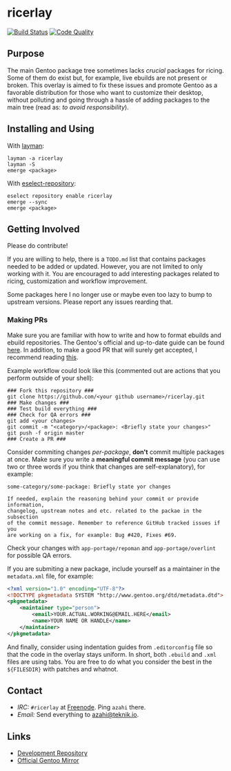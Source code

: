 # ricerlay

[![Build Status](https://travis-ci.org/azahi/ricerlay.svg?branch=master)](https://travis-ci.org/azahi/ricerlay)
[![Code Quality](https://app.codacy.com/project/badge/Grade/56c784f1bec84deaa2cf621a75a97c21)](https://www.codacy.com/manual/azahi/ricerlay?utm_source=github.com&amp;utm_medium=referral&amp;utm_content=azahi/ricerlay&amp;utm_campaign=Badge_Grade)

## Purpose

The main Gentoo package tree sometimes lacks *crucial* packages
for ricing. Some of them do exist but, for example, live ebuilds are not
present or broken. This overlay is aimed to fix these issues and promote
Gentoo as a favorable distribution for those who want to customize their
desktop, without polluting and going through a hassle of adding packages
to the main tree (read as: *to avoid responsibility*).

## Installing and Using

With [layman](https://wiki.gentoo.org/wiki/Layman):

``` text
layman -a ricerlay
layman -S
emerge <package>
```

With [eselect-repository](https://github.com/mgorny/eselect-repository):

``` text
eselect repository enable ricerlay
emerge --sync
emerge <package>
```

## Getting Involved

Please do contribute!

If you are willing to help, there is a `TODO.md` list that contains
packages needed to be added or updated. However, you are not limited to
only working with it. You are encouraged to add interesting packages
related to ricing, customization and workflow improvement.

Some packages here I no longer use or maybe even too lazy to bump to
upstream versions. Please report any issues rearding that.

### Making PRs

Make sure you are familiar with how to write and how to format ebuilds
and ebuild repositories. The Gentoo's official and up-to-date guide can
be found [here](https://devmanual.gentoo.org/ebuild-writing/index.html).
In addition, to make a good PR that will surely get accepted, I recommend
reading [this](https://wiki.gentoo.org/wiki/GitHub_Pull_Requests).

Example workflow could look like this (commented out are actions that
you perform outside of your shell):

``` text
### Fork this repository ###
git clone https://github.com/<your github username>/ricerlay.git
### Make changes ###
### Test build everything ###
### Check for QA errors ###
git add <your changes>
git commit -m "<category>/<package>: <Briefly state your changes>"
git push -f origin master
### Create a PR ###
```

Consider commiting changes *per-package*, **don't** commit multiple
packages at once. Make sure you write a **meaningful commit message**
(you can use two or three words if you think that changes are
self-explanatory), for example:

``` text
some-category/some-package: Briefly state yor changes

If needed, explain the reasoning behind your commit or provide information,
changelog, upstream notes and etc. related to the packae in the subsection
of the commit message. Remember to reference GitHub tracked issues if you
are working on a fix, for example: Bug #420, Fixes #69.
```

Check your changes with `app-portage/repoman` and `app-portage/overlint` for
possible QA errors.

If you are submiting a new package, include yourself as a maintainer in
the `metadata.xml` file, for example:

``` xml
<?xml version="1.0" encoding="UTF-8"?>
<!DOCTYPE pkgmetadata SYSTEM "http://www.gentoo.org/dtd/metadata.dtd">
<pkgmetadata>
    <maintainer type="person">
        <email>YOUR.ACTUAL.WORKING@EMAIL.HERE</email>
        <name>YOUR NAME OR HANDLE</name>
    </maintainer>
</pkgmetadata>
```

And finally, consider using indentation guides from `.editorconfig` file
so that the code in the overlay stays uniform. In short, both `.ebuild`
and `.xml` files are using tabs. You are free to do what you consider the best
in the `${FILESDIR}` with patches and whatnot.

## Contact

-   _IRC:_ `#ricerlay` at [Freenode](https://freenode.net). Ping `azahi` there.
-   _Email:_ Send everything to [azahi@teknik.io](mailto:azahi@teknik.io).

## Links

-   [Development Repository](https://github.com/azahi/ricerlay)
-   [Official Gentoo Mirror](https://github.com/gentoo-mirror/ricerlay)
